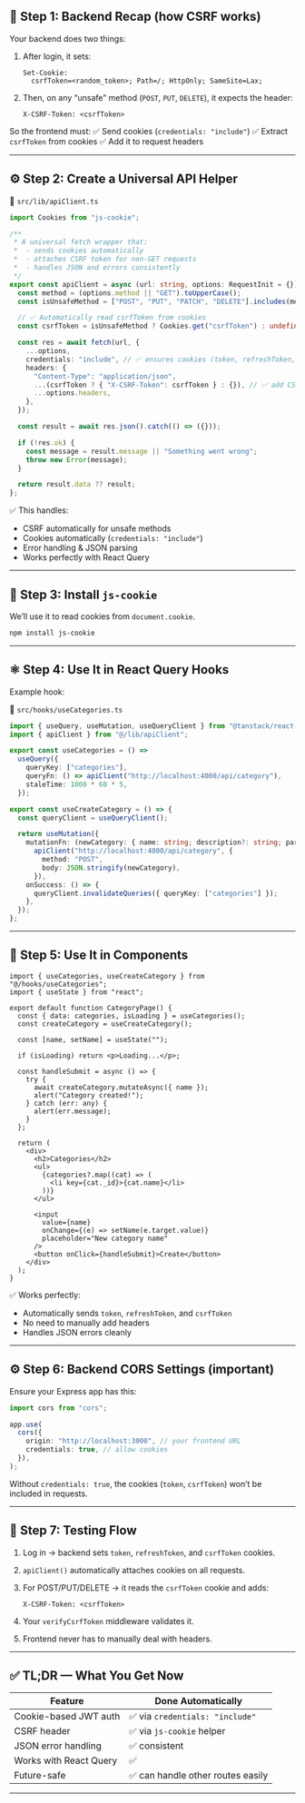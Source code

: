 ## 🧱 Step 1: Backend Recap (how CSRF works)

Your backend does two things:

1. After login, it sets:

   ```
   Set-Cookie:
     csrfToken=<random_token>; Path=/; HttpOnly; SameSite=Lax;
   ```

2. Then, on any “unsafe” method (`POST`, `PUT`, `DELETE`),
   it expects the header:

   ```
   X-CSRF-Token: <csrfToken>
   ```

So the frontend must:
✅ Send cookies (`credentials: "include"`)
✅ Extract `csrfToken` from cookies
✅ Add it to request headers

---

## ⚙️ Step 2: Create a Universal API Helper

📁 `src/lib/apiClient.ts`

```ts
import Cookies from "js-cookie";

/**
 * A universal fetch wrapper that:
 *  - sends cookies automatically
 *  - attaches CSRF token for non-GET requests
 *  - handles JSON and errors consistently
 */
export const apiClient = async (url: string, options: RequestInit = {}) => {
  const method = (options.method || "GET").toUpperCase();
  const isUnsafeMethod = ["POST", "PUT", "PATCH", "DELETE"].includes(method);

  // ✅ Automatically read csrfToken from cookies
  const csrfToken = isUnsafeMethod ? Cookies.get("csrfToken") : undefined;

  const res = await fetch(url, {
    ...options,
    credentials: "include", // ✅ ensures cookies (token, refreshToken, csrfToken) are sent
    headers: {
      "Content-Type": "application/json",
      ...(csrfToken ? { "X-CSRF-Token": csrfToken } : {}), // ✅ add CSRF header if needed
      ...options.headers,
    },
  });

  const result = await res.json().catch(() => ({}));

  if (!res.ok) {
    const message = result.message || "Something went wrong";
    throw new Error(message);
  }

  return result.data ?? result;
};
```

✅ This handles:

- CSRF automatically for unsafe methods
- Cookies automatically (`credentials: "include"`)
- Error handling & JSON parsing
- Works perfectly with React Query

---

## 🧩 Step 3: Install `js-cookie`

We’ll use it to read cookies from `document.cookie`.

```bash
npm install js-cookie
```

---

## ⚛️ Step 4: Use It in React Query Hooks

Example hook:

📁 `src/hooks/useCategories.ts`

```ts
import { useQuery, useMutation, useQueryClient } from "@tanstack/react-query";
import { apiClient } from "@/lib/apiClient";

export const useCategories = () =>
  useQuery({
    queryKey: ["categories"],
    queryFn: () => apiClient("http://localhost:4000/api/category"),
    staleTime: 1000 * 60 * 5,
  });

export const useCreateCategory = () => {
  const queryClient = useQueryClient();

  return useMutation({
    mutationFn: (newCategory: { name: string; description?: string; parent?: string }) =>
      apiClient("http://localhost:4000/api/category", {
        method: "POST",
        body: JSON.stringify(newCategory),
      }),
    onSuccess: () => {
      queryClient.invalidateQueries({ queryKey: ["categories"] });
    },
  });
};
```

---

## 🧠 Step 5: Use It in Components

```tsx
import { useCategories, useCreateCategory } from "@/hooks/useCategories";
import { useState } from "react";

export default function CategoryPage() {
  const { data: categories, isLoading } = useCategories();
  const createCategory = useCreateCategory();

  const [name, setName] = useState("");

  if (isLoading) return <p>Loading...</p>;

  const handleSubmit = async () => {
    try {
      await createCategory.mutateAsync({ name });
      alert("Category created!");
    } catch (err: any) {
      alert(err.message);
    }
  };

  return (
    <div>
      <h2>Categories</h2>
      <ul>
        {categories?.map((cat) => (
          <li key={cat._id}>{cat.name}</li>
        ))}
      </ul>

      <input
        value={name}
        onChange={(e) => setName(e.target.value)}
        placeholder="New category name"
      />
      <button onClick={handleSubmit}>Create</button>
    </div>
  );
}
```

✅ Works perfectly:

- Automatically sends `token`, `refreshToken`, and `csrfToken`
- No need to manually add headers
- Handles JSON errors cleanly

---

## ⚙️ Step 6: Backend CORS Settings (important)

Ensure your Express app has this:

```ts
import cors from "cors";

app.use(
  cors({
    origin: "http://localhost:3000", // your frontend URL
    credentials: true, // allow cookies
  }),
);
```

Without `credentials: true`, the cookies (`token`, `csrfToken`) won’t be included in requests.

---

## 🧱 Step 7: Testing Flow

1. Log in → backend sets `token`, `refreshToken`, and `csrfToken` cookies.
2. `apiClient()` automatically attaches cookies on all requests.
3. For POST/PUT/DELETE → it reads the `csrfToken` cookie and adds:

   ```
   X-CSRF-Token: <csrfToken>
   ```

4. Your `verifyCsrfToken` middleware validates it.
5. Frontend never has to manually deal with headers.

---

## ✅ TL;DR — What You Get Now

| Feature                | Done Automatically                |
| ---------------------- | --------------------------------- |
| Cookie-based JWT auth  | ✅ via `credentials: "include"`   |
| CSRF header            | ✅ via `js-cookie` helper         |
| JSON error handling    | ✅ consistent                     |
| Works with React Query | ✅                                |
| Future-safe            | ✅ can handle other routes easily |

---
